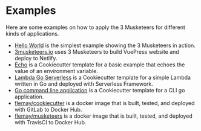 # Examples

Here are some examples on how to apply the 3 Musketeers for different kinds of applications.

* [Hello World][linkHelloWorld] is the simplest example showing the 3 Musketeers in action.
* [3musketeers.io][link3Musketeers] uses 3 Musketeers to build VuePress website and deploy to Netlify.
* [Echo][linkEcho] is a Cookiecutter template for a basic example that echoes the value of an environment variable.
* [Lambda Go Serverless][linkLambdaGoServerless] is a Cookiecutter template for a simple Lambda written in Go and deployed with Serverless Framework.
* [Go command line application][linkGoCommandLineApplication] is a Cookiecutter template for a CLI go application.
* [flemay/cookiecutter][linkFlemayCookiecutter] is a docker image that is built, tested, and deployed with GitLab to Docker Hub.
* [flemay/musketeers][linkFlemayMusketeers] is a docker image that is built, tested, and deployed with TravisCI to Docker Hub.

[linkHelloWorld]: ../docs/get-started
[linkEcho]: https://github.com/3musketeersio/cookiecutter-musketeers-echo
[link3Musketeers]: https://github.com/flemay/3musketeers
[linkLambdaGoServerless]: https://github.com/3musketeersio/cookiecutter-musketeers-lambda-go-serverless
[linkGoCommandLineApplication]: https://github.com/3musketeersio/cookiecutter-musketeers-go
[linkFlemayCookiecutter]: https://gitlab.com/flemay/docker-cookiecutter
[linkFlemayMusketeers]: https://github.com/flemay/docker-musketeers

